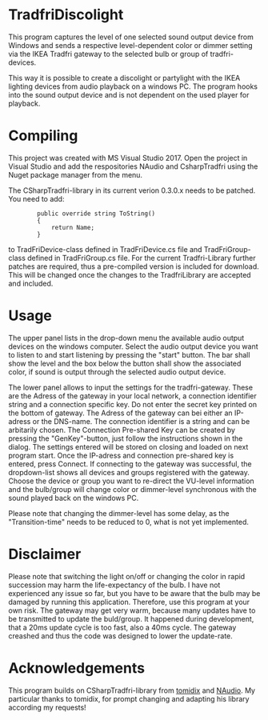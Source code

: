 # TradfriDiscolight

This program captures the level of one selected sound output device from Windows and sends a respective level-dependent color or dimmer setting via the IKEA Tradfri gateway to the selected bulb or group of tradfri-devices.

This way it is possible to create a discolight or partylight with the IKEA lighting devices from audio playback on a windows PC. The program hooks into the sound output device and is not dependent on the used player for playback.

# Compiling

This project was created with MS Visual Studio 2017. Open the project in Visual Studio and add the respositories NAudio and CsharpTradfri using the Nuget package manager from the menu.

The CSharpTradfri-library in its current verion 0.3.0.x needs to be patched. You need to add:
```
        public override string ToString()
        {
            return Name;
        }
```
to TradFriDevice-class defined in TradFriDevice.cs file and TradFriGroup-class defined in TradFriGroup.cs file. For the current Tradfri-Library further patches are required, thus a pre-compiled version is included for download. This will be changed once the changes to the TradfriLibrary are accepted and included.

# Usage

The upper panel lists in the drop-down menu the available audio output devices on the windows computer. Select the audio output device you want to listen to and start listening by pressing the "start" button. The bar shall show the level and the box below the button shall show the associated color, if sound is output through the selected audio output device.

The lower panel allows to input the settings for the tradfri-gateway. These are the Adress of the gateway in your local network, a connection identifier string and a connection specific key. Do not enter the secret key printed on the bottom of gateway. The Adress of the gateway can bei either an IP-adress or the DNS-name. The connection identifier is a string and can be arbitarily chosen. The Connection Pre-shared Key can be created by pressing the "GenKey"-button, just follow the instructions shown in the dialog. The settings entered will be stored on closing and loaded on next program start.
Once the IP-adress and connection pre-shared key is entered, press Connect. If connecting to the gateway was successful, the dropdown-list shows all devices and groups registered with the gateway. Choose the device or group you want to re-direct the VU-level information and the bulb/group will change color or dimmer-level synchronous with the sound played back on the windows PC.

Please note that changing the dimmer-level has some delay, as the "Transition-time" needs to be reduced to 0, what is not yet implemented.

# Disclaimer

Please note that switching the light on/off or changing the color in rapid succession may harm the life-expectancy of the bulb. I have not experienced any issue so far, but you have to be aware that the bulb may be damaged by running this application. Therefore, use this program at your own risk.
The gateway may get very warm, because many updates have to be transmitted to update the buld/group. It happened during development, that a 20ms update cycle is too fast, also a 40ms cycle. The gateway creashed and thus the code was designed to lower the update-rate.

# Acknowledgements

This program builds on CSharpTradfri-library from [tomidix](https://github.com/tomidix/CSharpTradFriLibrary) and [NAudio](https://github.com/naudio/NAudio"). My particular thanks to tomidix, for prompt changing and adapting his library according my requests!
